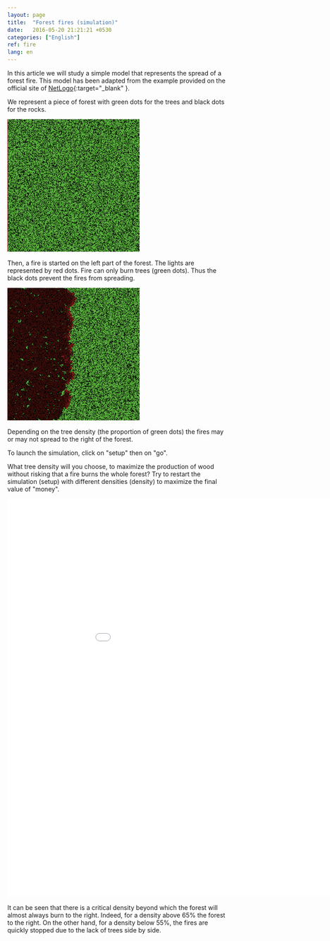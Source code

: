 ```yaml
---
layout: page
title:  "Forest fires (simulation)"
date:   2016-05-20 21:21:21 +0530
categories: ["English"]
ref: fire
lang: en
---
```


In this article we will study a simple model that represents the spread of a forest fire. This model has been adapted from the example provided on the official site of [NetLogo](http://netlogoweb.org/launch#http://netlogoweb.org/assets/modelslib/Sample%20Models/Earth%20Science/Fire.nlogo){:target="_blank" }.

We represent a piece of forest with green dots for the trees and black dots for the rocks.

<img src="/images/feux_init.png" width="300"/>

Then, a fire is started on the left part of the forest. The lights are represented by red dots.
Fire can only burn trees (green dots). Thus the black dots prevent the fires from spreading. 

<img src="/images/feux_milieu.png" width="300"/>

Depending on the tree density (the proportion of green dots) the fires may or may not spread to the right of the forest.

To launch the simulation, click on "setup" then on "go".

What tree density will you choose, to maximize the production of wood without risking that a fire burns the whole forest? Try to restart the simulation (setup) with different densities (density) to maximize the final value of "money".

<iframe width="1000" height="900" frameBorder="0" src="../../simulations/Fires.html" ></iframe>

It can be seen that there is a critical density beyond which the forest will almost always burn to the right.
Indeed, for a density above 65% the forest to the right. On the other hand, for a density below 55%, the fires are quickly stopped due to the lack of trees side by side.
